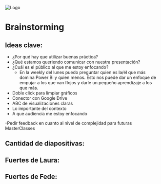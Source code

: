 ![Logo](https://previews.123rf.com/images/karpenkoilia/karpenkoilia1801/karpenkoilia180100056/94056115-vector-line-web-banner-for-brainstorming-modern-linear-concept-for-brainstorm.jpg)

# Brainstorming
## Ideas clave:

* ¿Por qué hay que utilizar buenas práctica?
* ¿Qué estamos queriendo comunicar con nuestra presentación?
* ¿Cuál es el público al que me estoy enfocando?
  *   En la weekly del lunes puedo preguntar quien es la/él que más domina Power Bi y quien menos. Esto nos puede dar un enfoque de empujar a los que van flojos y darle un pequeño aprendizaje a los que más.
* Doble click para limpiar gráficos
* Conector con Google Drive 
* ABC de visualizaciones claras
* Lo importante del contexto
* A que audiencia me estoy enfocando

-Pedir feedback en cuanto al nivel de complejidad para futuras MasterClasses 

## Cantidad de diapositivas:

## Fuertes de Laura:

## Fuertes de Fede:

